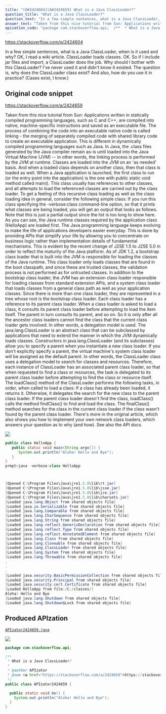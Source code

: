 ```yaml
---
title: "[Q#2424604][A#2424659] What is a Java ClassLoader?"
question_title: "What is a Java ClassLoader?"
question_text: "In a few simple sentences, what is a Java ClassLoader, when is it used and why? OK, I read a wiki article. ClassLoader loads classes. OK. So if I include jar files and import, a ClassLoader does the job. Why should I bother with this ClassLoader? I've never used it and didn't know it existed. The question is, why does the ClassLoader class exist? And also, how do you use it in practice? (Cases exist, I know.)"
answer_text: "Taken from this nice tutorial from Sun: Applications written in statically compiled programming languages, such as C and C++, are compiled into native, machine-specific instructions and saved as an executable file. The process of combining the code into an executable native code is called linking - the merging of separately compiled code with shared library code to create an executable application. This is different in dynamically compiled programming languages such as Java. In Java, the .class files generated by the Java compiler remain as-is until loaded into the Java Virtual Machine (JVM) -- in other words, the linking process is performed by the JVM at runtime. Classes are loaded into the JVM on an 'as needed' basis. And when a loaded class depends on another class, then that class is loaded as well. When a Java application is launched, the first class to run (or the entry point into the application) is the one with public static void method called main(). This class usually has references to other classes, and all attempts to load the referenced classes are carried out by the class loader. To get a feeling of this recursive class loading as well as the class loading idea in general, consider the following simple class: If you run this class specifying the -verbose:class command-line option, so that it prints what classes are being loaded, you will get an output that looks as follows. Note that this is just a partial output since the list is too long to show here. As you can see, the Java runtime classes required by the application class (HelloApp) are loaded first. The Java programming language keeps evolving to make the life of applications developers easier everyday. This is done by providing APIs that simplify your life by allowing you to concentrate on business logic rather than implementation details of fundamental mechanisms. This is evident by the recent change of J2SE 1.5 to J2SE 5.0 in order to reflect the maturity of the Java platform. As of JDK 1.2, a bootstrap class loader that is built into the JVM is responsible for loading the classes of the Java runtime. This class loader only loads classes that are found in the boot classpath, and since these are trusted classes, the validation process is not performed as for untrusted classes. In addition to the bootstrap class loader, the JVM has an extension class loader responsible for loading classes from standard extension APIs, and a system class loader that loads classes from a general class path as well as your application classes. Since there is more than one class loader, they are represented in a tree whose root is the bootstrap class loader. Each class loader has a reference to its parent class loader. When a class loader is asked to load a class, it consults its parent class loader before attempting to load the item itself. The parent in turn consults its parent, and so on. So it is only after all the ancestor class loaders cannot find the class that the current class loader gets involved. In other words, a delegation model is used. The java.lang.ClassLoader is an abstract class that can be subclassed by applications that need to extend the manner in which the JVM dynamically loads classes. Constructors in java.lang.ClassLoader (and its subclasses) allow you to specify a parent when you instantiate a new class loader. If you don't explicitly specify a parent, the virtual machine's system class loader will be assigned as the default parent. In other words, the ClassLoader class uses a delegation model to search for classes and resources. Therefore, each instance of ClassLoader has an associated parent class loader, so that when requested to find a class or resources, the task is delegated to its parent class loader before attempting to find the class or resource itself. The loadClass() method of the ClassLoader performs the following tasks, in order, when called to load a class: If a class has already been loaded, it returns it. Otherwise, it delegates the search for the new class to the parent class loader. If the parent class loader doesn't find the class, loadClass() calls the method findClass() to find and load the class. The finalClass() method searches for the class in the current class loader if the class wasn't found by the parent class loader. There's more in the original article, which also shows you how to implement your own network class loaders, which answers your question as to why (and how). See also the API docs."
apization_code: "package com.stackoverflow.api;  /**  * What is a Java ClassLoader?  *  * @author APIzator  * @see <a href=\"https://stackoverflow.com/a/2424659\">https://stackoverflow.com/a/2424659</a>  */ public class APIzator2424659 {    public static void be() {     System.out.println(\"Aloha! Hello and Bye\");   } }"
---
```


https://stackoverflow.com/q/2424604

In a few simple sentences, what is a Java ClassLoader, when is it used and why?
OK, I read a wiki article. ClassLoader loads classes. OK. So if I include jar files and import, a ClassLoader does the job.
Why should I bother with this ClassLoader? I&#x27;ve never used it and didn&#x27;t know it existed.
The question is, why does the ClassLoader class exist? And also, how do you use it in practice? (Cases exist, I know.)



## Original code snippet

https://stackoverflow.com/a/2424659

Taken from this nice tutorial from Sun:
Applications written in statically compiled programming languages, such as C and C++, are compiled into native, machine-specific instructions and saved as an executable file. The process of combining the code into an executable native code is called linking - the merging of separately compiled code with shared library code to create an executable application. This is different in dynamically compiled programming languages such as Java. In Java, the .class files generated by the Java compiler remain as-is until loaded into the Java Virtual Machine (JVM) -- in other words, the linking process is performed by the JVM at runtime. Classes are loaded into the JVM on an &#x27;as needed&#x27; basis. And when a loaded class depends on another class, then that class is loaded as well.
When a Java application is launched, the first class to run (or the entry point into the application) is the one with public static void method called main(). This class usually has references to other classes, and all attempts to load the referenced classes are carried out by the class loader.
To get a feeling of this recursive class loading as well as the class loading idea in general, consider the following simple class:
If you run this class specifying the -verbose:class command-line option, so that it prints what classes are being loaded, you will get an output that looks as follows. Note that this is just a partial output since the list is too long to show here.
As you can see, the Java runtime classes required by the application class (HelloApp) are loaded first.
The Java programming language keeps evolving to make the life of applications developers easier everyday. This is done by providing APIs that simplify your life by allowing you to concentrate on business logic rather than implementation details of fundamental mechanisms. This is evident by the recent change of J2SE 1.5 to J2SE 5.0 in order to reflect the maturity of the Java platform.
As of JDK 1.2, a bootstrap class loader that is built into the JVM is responsible for loading the classes of the Java runtime. This class loader only loads classes that are found in the boot classpath, and since these are trusted classes, the validation process is not performed as for untrusted classes. In addition to the bootstrap class loader, the JVM has an extension class loader responsible for loading classes from standard extension APIs, and a system class loader that loads classes from a general class path as well as your application classes.
Since there is more than one class loader, they are represented in a tree whose root is the bootstrap class loader. Each class loader has a reference to its parent class loader. When a class loader is asked to load a class, it consults its parent class loader before attempting to load the item itself. The parent in turn consults its parent, and so on. So it is only after all the ancestor class loaders cannot find the class that the current class loader gets involved. In other words, a delegation model is used.
The java.lang.ClassLoader is an abstract class that can be subclassed by applications that need to extend the manner in which the JVM dynamically loads classes. Constructors in java.lang.ClassLoader (and its subclasses) allow you to specify a parent when you instantiate a new class loader. If you don&#x27;t explicitly specify a parent, the virtual machine&#x27;s system class loader will be assigned as the default parent. In other words, the ClassLoader class uses a delegation model to search for classes and resources. Therefore, each instance of ClassLoader has an associated parent class loader, so that when requested to find a class or resources, the task is delegated to its parent class loader before attempting to find the class or resource itself. The loadClass() method of the ClassLoader performs the following tasks, in order, when called to load a class:
If a class has already been loaded, it returns it.
Otherwise, it delegates the search for the new class to the parent class loader.
If the parent class loader doesn&#x27;t find the class, loadClass() calls the method findClass() to find and load the class.
The finalClass() method searches for the class in the current class loader if the class wasn&#x27;t found by the parent class loader.
There&#x27;s more in the original article, which also shows you how to implement your own network class loaders, which answers your question as to why (and how). See also the API docs.

<div class="code-logo"><img src="/stackoverflow.png" /></div>

```java
public class HelloApp {
   public static void main(String argv[]) {
      System.out.println("Aloha! Hello and Bye");
   }
}
prmpt>java -verbose:class HelloApp



[Opened C:\Program Files\Java\jre1.5.0\lib\rt.jar]
[Opened C:\Program Files\Java\jre1.5.0\lib\jsse.jar]
[Opened C:\Program Files\Java\jre1.5.0\lib\jce.jar]
[Opened C:\Program Files\Java\jre1.5.0\lib\charsets.jar]
[Loaded java.lang.Object from shared objects file]
[Loaded java.io.Serializable from shared objects file]
[Loaded java.lang.Comparable from shared objects file]
[Loaded java.lang.CharSequence from shared objects file]
[Loaded java.lang.String from shared objects file]
[Loaded java.lang.reflect.GenericDeclaration from shared objects file]
[Loaded java.lang.reflect.Type from shared objects file]
[Loaded java.lang.reflect.AnnotatedElement from shared objects file]
[Loaded java.lang.Class from shared objects file]
[Loaded java.lang.Cloneable from shared objects file]
[Loaded java.lang.ClassLoader from shared objects file]
[Loaded java.lang.System from shared objects file]
[Loaded java.lang.Throwable from shared objects file]
.
.
.
[Loaded java.security.BasicPermissionCollection from shared objects file]
[Loaded java.security.Principal from shared objects file]
[Loaded java.security.cert.Certificate from shared objects file]
[Loaded HelloApp from file:/C:/classes/]
Aloha! Hello and Bye
[Loaded java.lang.Shutdown from shared objects file]
[Loaded java.lang.Shutdown$Lock from shared objects file]
```

## Produced APIzation

[`APIzator2424659.java`](https://github.com/blind-papers/apization-temp-data/raw/main/search/APIzator2424659.java)

<div class="code-logo"><img src="/apizator.png" /></div>

```java
package com.stackoverflow.api;

/**
 * What is a Java ClassLoader?
 *
 * @author APIzator
 * @see <a href="https://stackoverflow.com/a/2424659">https://stackoverflow.com/a/2424659</a>
 */
public class APIzator2424659 {

  public static void be() {
    System.out.println("Aloha! Hello and Bye");
  }
}

```